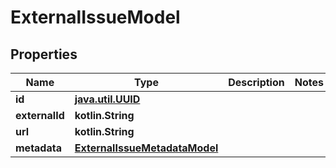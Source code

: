 
# ExternalIssueModel

## Properties
| Name | Type | Description | Notes |
| ------------ | ------------- | ------------- | ------------- |
| **id** | [**java.util.UUID**](java.util.UUID.md) |  |  |
| **externalId** | **kotlin.String** |  |  |
| **url** | **kotlin.String** |  |  |
| **metadata** | [**ExternalIssueMetadataModel**](ExternalIssueMetadataModel.md) |  |  |



